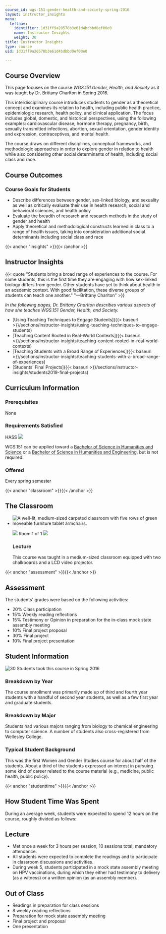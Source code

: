 ```yaml
---
course_id: wgs-151-gender-health-and-society-spring-2016
layout: instructor_insights
menu:
  leftnav:
    identifier: 1d31ff9a20578b3e61d4bdbbd0ef00e0
    name: Instructor Insights
    weight: 30
title: Instructor Insights
type: course
uid: 1d31ff9a20578b3e61d4bdbbd0ef00e0

---
```


Course Overview
---------------

This page focuses on the course _WGS.151 Gender, Health, and Society_ as it was taught by Dr. Brittany Charlton in Spring 2016.

This interdisciplinary course introduces students to gender as a theoretical concept and examines its relation to health, including public health practice, epidemiologic research, health policy, and clinical application. The focus includes global, domestic, and historical perspectives, using the following examples: cardiovascular disease, hormone therapy, pregnancy, birth, sexually transmitted infections, abortion, sexual orientation, gender identity and expression, contraceptives, and mental health.

The course draws on different disciplines, conceptual frameworks, and methodologic approaches in order to explore gender in relation to health while also considering other social determinants of health, including social class and race.

Course Outcomes
---------------

### Course Goals for Students

*   Describe differences between gender, sex-linked biology, and sexuality as well as critically evaluate their use in health research, social and behavioral sciences, and health policy
*   Evaluate the breadth of research and research methods in the study of gender and health
*   Apply theoretical and methodological constructs learned in class to a range of health issues, taking into consideration additional social determinants including social class and race

{{< anchor "insights" >}}{{< /anchor >}}

Instructor Insights
-------------------

{{< quote "Students bring a broad range of experiences to the course. For some students, this is the first time they are engaging with how sex-linked biology differs from gender. Other students have yet to think about health in an academic context. With good facilitation, these diverse groups of students can teach one another." "—Brittany Charlton" >}}

_In the following pages, Dr. Brittany Charlton describes various aspects of how she teaches WGS.151 Gender, Health, and Society._

*   [Using Teaching Techniques to Engage Students]({{< baseurl >}}/sections/instructor-insights/using-teaching-techniques-to-engage-students)
*   [Teaching Content Rooted in Real-World Contexts]({{< baseurl >}}/sections/instructor-insights/teaching-content-rooted-in-real-world-contexts)
*   [Teaching Students with a Broad Range of Experiences]({{< baseurl >}}/sections/instructor-insights/teaching-students-with-a-broad-range-of-experiences)
*   [Students’ Final Projects]({{< baseurl >}}/sections/instructor-insights/students2019-final-projects)

Curriculum Information
----------------------

### Prerequisites

None

### Requirements Satisfied

HASS ![](/images/educator/icon-question-hass.png)

WGS.151 can be applied toward a [Bachelor of Science in Humanities and Science](http://catalog.mit.edu/interdisciplinary/undergraduate-programs/degrees/humanities-science/) or a [Bachelor of Science in Humanities and Engineering](http://catalog.mit.edu/interdisciplinary/undergraduate-programs/degrees/humanities-engineering/), but is not required.

### Offered

Every spring semester

{{< anchor "classroom" >}}{{< /anchor >}}

The Classroom
-------------

*   ![A well-lit, medium-sized carpeted classroom with five rows of green moveable furniture tablet armchairs.](/coursemedia/wgs-151-gender-health-and-society-spring-2016/a1e7df920b667db4fad1c89df0a93b5c_14E-3101.jpg)
    
    ![](/images/educator/classroom_prev_dim.png) Room 1 of 1 ![](/images/educator/classroom_next_dim.png)
    
    ### Lecture
    
    This course was taught in a medium-sized classroom equipped with two chalkboards and a LCD video projector.
    

{{< anchor "assessment" >}}{{< /anchor >}}

Assessment
----------

The students' grades were based on the following activities:

- 20% Class participation
- 15% Weekly reading reflections
- 15% Testimony or Opinion in preparation for the in-class mock state assembly meeting
- 10% Final project proposal
- 30% Final project
- 10% Final project presentation

Student Information
-------------------

![30 Students took this course in Spring 2016](/coursemedia/wgs-151-gender-health-and-society-spring-2016/2a43ace9fca329072ae24914ca023206_30.png)

### Breakdown by Year

The course enrollment was primarily made up of third and fourth year students with a handful of second year students, as well as a few first year and graduate students.

### Breakdown by Major

Students had various majors ranging from biology to chemical engineering to computer science. A number of students also cross-registered from Wellesley College.

### Typical Student Background

This was the first Women and Gender Studies course for about half of the students. About a third of the students expressed an interest in pursuing some kind of career related to the course material (e.g., medicine, public health, public policy).

{{< anchor "studenttime" >}}{{< /anchor >}}

How Student Time Was Spent
--------------------------

During an average week, students were expected to spend 12 hours on the course, roughly divided as follows:

Lecture
-------

*   Met once a week for 3 hours per session; 10 sessions total; mandatory attendance.
*   All students were expected to complete the readings and to participate in classroom discussions and activities.
*   During week 5, students participated in a mock state assembly meeting on HPV vaccinations, during which they either had testimony to delivery (as a witness) or a written opinion (as an assembly member).

Out of Class
------------

*   Readings in preparation for class sessions
*   8 weekly reading reflections
*   Preparation for mock state assembly meeting
*   Final project and proposal
*   One presentation
